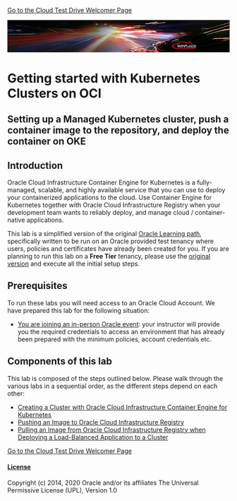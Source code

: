 [Go to the Cloud Test Drive Welcomer Page](../../readme.md)

![](../../common/images/customer.logo2.png)

# Getting started with Kubernetes Clusters on OCI

## Setting up a Managed Kubernetes cluster, push a container image to the repository, and deploy the container on OKE

## Introduction

Oracle Cloud Infrastructure Container Engine for Kubernetes is a fully-managed, scalable, and highly available service that you can use to deploy your containerized applications to the cloud. Use Container Engine for Kubernetes together with Oracle Cloud Infrastructure Registry when your development team wants to reliably deploy, and manage cloud / container-native applications.

This lab is a simplified version of the original [Oracle Learning path](https://apexapps.oracle.com/pls/apex/f?p=44785:50:15890561538718:::50:P50_COURSE_ID,P50_EVENT_ID:256,5935), specifically written to be run on an Oracle provided test tenancy where users, policies and certificates have already been created for you.  If you are planning to run this lab on a **Free Tier** tenancy, please use the [original version](https://apexapps.oracle.com/pls/apex/f?p=44785:50:15890561538718:::50:P50_COURSE_ID,P50_EVENT_ID:256,5935) and execute all the initial setup steps.

## Prerequisites

To run these labs you will need access to an Oracle Cloud Account.  We have prepared this lab for the following situation: 

- <u>You are joining an in-person Oracle event</u>: your instructor will provide you the required credentials to access an environment that has already been prepared with the minimum policies, account credentials etc.  

## Components of this lab

This lab is composed of the steps outlined below.  Please walk through the various labs in a sequential order, as the different steps depend on each other:

- [Creating a Cluster with Oracle Cloud Infrastructure Container Engine for Kubernetes](createcluster.md)
- [Pushing an Image to Oracle Cloud Infrastructure Registry](uploadimage.md)
- [Pulling an Image from Oracle Cloud Infrastructure Registry when Deploying a Load-Balanced Application to a Cluster](runcontainer.md)



[Go to the Cloud Test Drive Welcomer Page](../../readme.md)



#### [License](../../LICENSE)

Copyright (c) 2014, 2020 Oracle and/or its affiliates
The Universal Permissive License (UPL), Version 1.0
